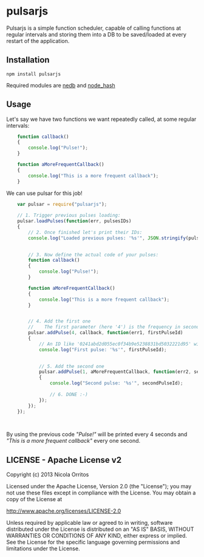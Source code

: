 pulsarjs
========

Pulsarjs is a simple function scheduler, capable of calling functions at regular intervals and storing them into a DB to be saved/loaded at every restart of the application.


Installation
------------
    npm install pulsarjs

Required modules are [nedb](https://github.com/louischatriot/nedb) and [node_hash](https://github.com/Marak/node_hash)


Usage
-----
Let's say we have two functions we want repeatedly called, at some regular intervals:
```javascript
    function callback()
    {
        console.log("Pulse!");
    }

    function aMoreFrequentCallback()
    {
        console.log("This is a more frequent callback");
    }
```

We can use pulsar for this job!
```javascript
    var pulsar = require("pulsarjs");
    
    // 1. Trigger previous pulses loading:
    pulsar.loadPulses(function(err, pulsesIDs)
    {
        // 2. Once finished let's print their IDs:
        console.log("Loaded previous pulses: '%s'", JSON.stringify(pulsesIDs));

        
        // 3. Now define the actual code of your pulses:
        function callback()
        {
            console.log("Pulse!");
        }

        function aMoreFrequentCallback()
        {
            console.log("This is a more frequent callback");
        }


        // 4. Add the first one
        //    The first parameter (here '4') is the frequency in seconds
        pulsar.addPulse(4, callback, function(err1, firstPulseId)
        {
            // An ID like '0241abd2d055ec0f34b9e5238831bd5032221d95' will be logged...
            console.log("First pulse: '%s'", firstPulseId);
            

            // 5. Add the second one
            pulsar.addPulse(1, aMoreFrequentCallback, function(err2, secondPulseId)
            {
                console.log("Second pulse: '%s'", secondPulseId);
                
                // 6. DONE :-)
            });
        });
    });
    
    
```
    
By using the previous code _"Pulse!"_ will be printed every 4 seconds and _"This is a more frequent callback"_ every one second.



LICENSE - Apache License v2
---------------------------
Copyright (c) 2013 Nicola Orritos

Licensed under the Apache License, Version 2.0 (the "License");
you may not use these files except in compliance with the License.
You may obtain a copy of the License at

   http://www.apache.org/licenses/LICENSE-2.0

Unless required by applicable law or agreed to in writing, software
distributed under the License is distributed on an "AS IS" BASIS,
WITHOUT WARRANTIES OR CONDITIONS OF ANY KIND, either express or implied.
See the License for the specific language governing permissions and
limitations under the License.

